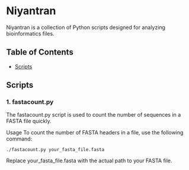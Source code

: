 # Niyantran

Niyantran is a collection of Python scripts designed for analyzing bioinformatics files.

## Table of Contents

- [Scripts](#Scripts)

## Scripts

### 1. fastacount.py

The fastacount.py script is used to count the number of sequences in a FASTA file quickly.

Usage
To count the number of FASTA headers in a file, use the following command:

```
./fastacount.py your_fasta_file.fasta
```

Replace your_fasta_file.fasta with the actual path to your FASTA file.
